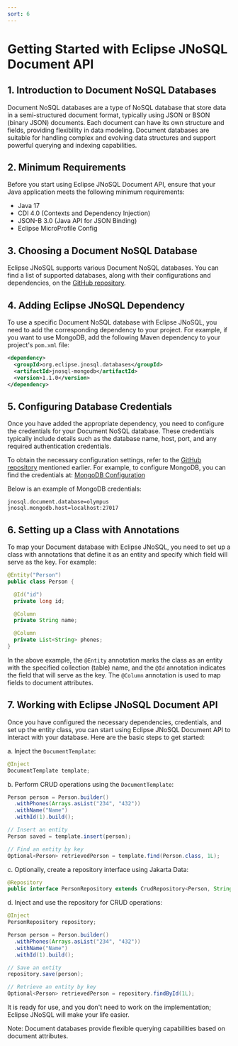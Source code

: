 ```yaml
---
sort: 6
---
```


# Getting Started with Eclipse JNoSQL Document API

## 1. Introduction to Document NoSQL Databases
Document NoSQL databases are a type of NoSQL database that store data in a semi-structured document format, typically using JSON or BSON (binary JSON) documents. Each document can have its own structure and fields, providing flexibility in data modeling. Document databases are suitable for handling complex and evolving data structures and support powerful querying and indexing capabilities.

## 2. Minimum Requirements
Before you start using Eclipse JNoSQL Document API, ensure that your Java application meets the following minimum requirements:
- Java 17
- CDI 4.0 (Contexts and Dependency Injection)
- JSON-B 3.0 (Java API for JSON Binding)
- Eclipse MicroProfile Config

## 3. Choosing a Document NoSQL Database
Eclipse JNoSQL supports various Document NoSQL databases. You can find a list of supported databases, along with their configurations and dependencies, on the [GitHub repository](https://github.com/eclipse/jnosql-databases).

## 4. Adding Eclipse JNoSQL Dependency
To use a specific Document NoSQL database with Eclipse JNoSQL, you need to add the corresponding dependency to your project. For example, if you want to use MongoDB, add the following Maven dependency to your project's `pom.xml` file:

```xml
<dependency>
  <groupId>org.eclipse.jnosql.databases</groupId>
  <artifactId>jnosql-mongodb</artifactId>
  <version>1.1.0</version>
</dependency>
```

## 5. Configuring Database Credentials
Once you have added the appropriate dependency, you need to configure the credentials for your Document NoSQL database. These credentials typically include details such as the database name, host, port, and any required authentication credentials.

To obtain the necessary configuration settings, refer to the [GitHub repository](https://github.com/eclipse/jnosql-databases) mentioned earlier. For example, to configure MongoDB, you can find the credentials at: [MongoDB Configuration](https://github.com/eclipse/jnosql-databases#mongodb)

Below is an example of MongoDB credentials:

```properties
jnosql.document.database=olympus
jnosql.mongodb.host=localhost:27017
```

## 6. Setting up a Class with Annotations
To map your Document database with Eclipse JNoSQL, you need to set up a class with annotations that define it as an entity and specify which field will serve as the key. For example:

```java
@Entity("Person")
public class Person {

  @Id("id")
  private long id;

  @Column
  private String name;

  @Column
  private List<String> phones;
}
```

In the above example, the `@Entity` annotation marks the class as an entity with the specified collection (table) name, and the `@Id` annotation indicates the field that will serve as the key. The `@Column` annotation is used to map fields to document attributes.

## 7. Working with Eclipse JNoSQL Document API
Once you have configured the necessary dependencies, credentials, and set up the entity class, you can start using Eclipse JNoSQL Document API to interact with your database. Here are the basic steps to get started:

a. Inject the `DocumentTemplate`:
```java
@Inject
DocumentTemplate template;
```

b. Perform CRUD operations using the `DocumentTemplate`:
```java
Person person = Person.builder()
  .withPhones(Arrays.asList("234", "432"))
  .withName("Name")
  .withId(1).build();

// Insert an entity
Person saved = template.insert(person);

// Find an entity by key
Optional<Person> retrievedPerson = template.find(Person.class, 1L);
```

c. Optionally, create a repository interface using Jakarta Data:
```java
@Repository
public interface PersonRepository extends CrudRepository<Person, String> {}
```

d. Inject and use the repository for CRUD operations:
```java
@Inject
PersonRepository repository;

Person person = Person.builder()
  .withPhones(Arrays.asList("234", "432"))
  .withName("Name")
  .withId(1).build();

// Save an entity
repository.save(person);

// Retrieve an entity by key
Optional<Person> retrievedPerson = repository.findById(1L);
```

It is ready for use, and you don't need to work on the implementation; Eclipse JNoSQL will make your life easier.

Note: Document databases provide flexible querying capabilities based on document attributes.
